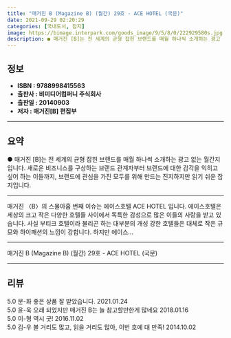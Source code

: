 ```yaml
---
title: "매거진 B (Magazine B) (월간) 29호 - ACE HOTEL (국문)"
date: 2021-09-29 02:20:29
categories: [국내도서, 잡지]
image: https://bimage.interpark.com/goods_image/9/5/8/0/222929580s.jpg
description: ● 매거진 [B]는 전 세계의 균형 잡힌 브랜드를 매월 하나씩 소개하는 광고 없는 월간지입니다. 새로운 비즈니스를 구상하는 브랜드 관계자부터 브랜드에 대한 감각을 익히고 싶어 하는 이들까지, 브랜드에 관심을 가진 모두를 위해 만드는 진지하지만 읽기 쉬운 잡지입니다.
---
```


## **정보**

- **ISBN : 9788998415563**
- **출판사 : 비미디어컴퍼니 주식회사**
- **출판일 : 20140903**
- **저자 : 매거진[B] 편집부**

------



## **요약**

●  매거진 [B]는 전 세계의 균형 잡힌 브랜드를 매월 하나씩 소개하는 광고 없는 월간지입니다. 새로운 비즈니스를 구상하는 브랜드 관계자부터 브랜드에 대한 감각을 익히고 싶어 하는 이들까지, 브랜드에 관심을 가진 모두를 위해 만드는 진지하지만 읽기 쉬운 잡지입니다.

------

매거진 〈B〉의 스물아홉 번째 이슈는 에이스호텔 ACE HOTEL 입니다. 에이스호텔은 세상의 크고 작은 다양한 호텔들 사이에서 독특한 감성으로 많은 이들의 사랑을 받고 있습니다. 사실 부티크 호텔이라 불리곤 하는 대부분의 개성 강한 호텔들은 대체로 작은 규모와 하이패션의 느낌이 강합니다. 하지만 에이스... 

------


매거진 B (Magazine B) (월간) 29호 - ACE HOTEL (국문) 

------


## **리뷰** 

5.0 문-화 좋은 상품 잘 받았습니다. 2021.01.24 <br/>5.0 윤-욱 오래 되었지만 매거진 B는 늘 참고할만한게 많네요 2018.01.16 <br/>5.0 이-형 역시 굿! 2016.11.02 <br/>5.0 김-우 볼 거리도 많고, 읽을 거리도 많아, 이번 호에 대 만족! 2014.10.02 <br/>